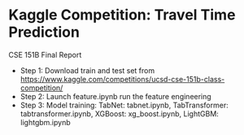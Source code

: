 # Kaggle Competition: Travel Time Prediction
CSE 151B Final Report

* Step 1: Download train and test set from https://www.kaggle.com/competitions/ucsd-cse-151b-class-competition/
* Step 2: Launch feature.ipynb run the feature engineering
* Step 3: Model training: TabNet: tabnet.ipynb, TabTransformer: tabtransformer.ipynb, XGBoost: xg_boost.ipynb, LightGBM: lightgbm.ipynb
